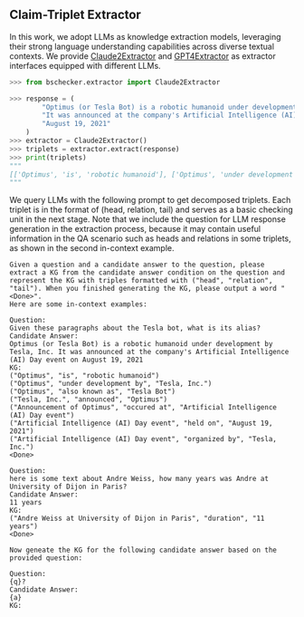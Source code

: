 ## Claim-Triplet Extractor

In this work, we adopt LLMs as knowledge extraction models, leveraging their strong language understanding capabilities across diverse textual contexts. We provide [Claude2Extractor](claude2_extractor.py) and [GPT4Extractor](gpt4_extractor.py) as extractor interfaces equipped with different LLMs.


```python
>>> from bschecker.extractor import Claude2Extractor

>>> response = (
        "Optimus (or Tesla Bot) is a robotic humanoid under development by Tesla, Inc. "
        "It was announced at the company's Artificial Intelligence (AI) Day event on "
        "August 19, 2021"
    )
>>> extractor = Claude2Extractor()
>>> triplets = extractor.extract(response)
>>> print(triplets)
"""
[['Optimus', 'is', 'robotic humanoid'], ['Optimus', 'under development by', 'Tesla, Inc.'], ['Optimus', 'also known as', 'Tesla Bot'], ['Tesla, Inc.', 'announced', 'Optimus'], ['Announcement of Optimus', 'occurred at', 'Artificial Intelligence (AI) Day event'], ['Artificial Intelligence (AI) Day event', 'held on', 'August 19, 2021'], ['Artificial Intelligence (AI) Day event', 'organized by', 'Tesla, Inc.']]
"""
```

We query LLMs with the following prompt to get decomposed triplets. Each triplet is in the format of (head, relation, tail) and serves as a basic checking unit in the next stage. Note that we include the question for LLM response generation in the extraction process, because it may contain useful information in the QA scenario such as heads and relations in some triplets, as shown in the second in-context example.

```
Given a question and a candidate answer to the question, please extract a KG from the candidate answer condition on the question and represent the KG with triples formatted with ("head", "relation", "tail"). When you finished generating the KG, please output a word "<Done>".
Here are some in-context examples:

Question:
Given these paragraphs about the Tesla bot, what is its alias?
Candidate Answer:
Optimus (or Tesla Bot) is a robotic humanoid under development by Tesla, Inc. It was announced at the company's Artificial Intelligence (AI) Day event on August 19, 2021
KG:
("Optimus", "is", "robotic humanoid")
("Optimus", "under development by", "Tesla, Inc.")
("Optimus", "also known as", "Tesla Bot")
("Tesla, Inc.", "announced", "Optimus")
("Announcement of Optimus", "occured at", "Artificial Intelligence (AI) Day event")
("Artificial Intelligence (AI) Day event", "held on", "August 19, 2021")
("Artificial Intelligence (AI) Day event", "organized by", "Tesla, Inc.")
<Done>

Question:
here is some text about Andre Weiss, how many years was Andre at University of Dijon in Paris?
Candidate Answer:
11 years
KG:
("Andre Weiss at University of Dijon in Paris", "duration", "11 years")
<Done>

Now geneate the KG for the following candidate answer based on the provided question:

Question:
{q}?
Candidate Answer:
{a}
KG:
```
